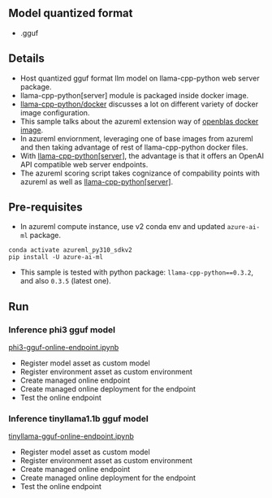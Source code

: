 ## Model quantized format
- .gguf

## Details
- Host quantized gguf format llm model on llama-cpp-python web server package.
- llama-cpp-python[server] module is packaged inside docker image.
- [llama-cpp-python/docker](https://github.com/abetlen/llama-cpp-python/tree/main/docker) discusses a lot on different variety of docker image configuration.
- This sample talks about the azureml extension way of [openblas docker image](https://github.com/abetlen/llama-cpp-python/blob/main/docker/openblas_simple/Dockerfile).
- In azureml enviornment, leveraging one of base images from azureml and then taking advantage of rest of llama-cpp-python docker files.
- With [llama-cpp-python[server]](https://github.com/abetlen/llama-cpp-python/blob/main/docs/server.md), the advantage is that it offers an OpenAI API compatible web server endpoints.
- The azureml scoring script takes cognizance of compability points with azureml as well as [llama-cpp-python[server]](https://llama-cpp-python.readthedocs.io/en/latest/server/).

## Pre-requisites
- In azureml compute instance, use v2 conda env and updated `azure-ai-ml` package.
```
conda activate azureml_py310_sdkv2
pip install -U azure-ai-ml
```
- This sample is tested with python package: `llama-cpp-python==0.3.2`, and also `0.3.5` (latest one).

## Run 
### Inference phi3 gguf model
[phi3-gguf-online-endpoint.ipynb](./inference-phi3q-gguf/phi3-gguf-online-endpoint.ipynb)
- Register model asset as custom model
- Register environment asset as custom environment
- Create managed online endpoint
- Create managed online deployment for the endpoint
- Test the online endpoint

### Inference tinyllama1.1b gguf model
[tinyllama-gguf-online-endpoint.ipynb](./inference-tinyllama1.1b-gguf/tinyllama-gguf-online-endpoint.ipynb)
- Register model asset as custom model
- Register environment asset as custom environment
- Create managed online endpoint
- Create managed online deployment for the endpoint
- Test the online endpoint

